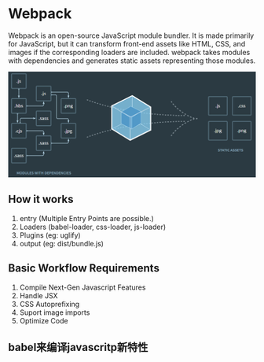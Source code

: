 # Webpack

Webpack is an open-source JavaScript module bundler. It is made primarily for JavaScript, but it can transform front-end assets like HTML, CSS, and images if the corresponding loaders are included. webpack takes modules with dependencies and generates static assets representing those modules.

![alt text](./images/webpack.png)


## How it works

1. entry (Multiple Entry Points are possible.)
2. Loaders (babel-loader, css-loader, js-loader)
3. Plugins (eg: uglify)
4. output (eg: dist/bundle.js)

## Basic Workflow Requirements
1. Compile Next-Gen Javascript Features
2. Handle JSX
3. CSS Autoprefixing
4. Suport image imports
5. Optimize Code

## babel来编译javascritp新特性

